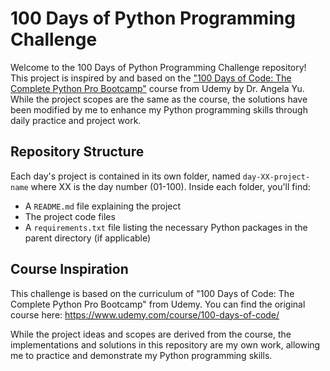 # 100 Days of Python Programming Challenge

Welcome to the 100 Days of Python Programming Challenge repository! This project is inspired by and based on the ["100 Days of Code: The Complete Python Pro Bootcamp"](https://www.udemy.com/course/100-days-of-code/) course from Udemy by Dr. Angela Yu. While the project scopes are the same as the course, the solutions have been modified by me to enhance my Python programming skills through daily practice and project work.

## Repository Structure

Each day's project is contained in its own folder, named `day-XX-project-name` where XX is the day number (01-100). Inside each folder, you'll find:

- A `README.md` file explaining the project
- The project code files
- A `requirements.txt` file listing the necessary Python packages in the parent directory (if applicable)

## Course Inspiration

This challenge is based on the curriculum of "100 Days of Code: The Complete Python Pro Bootcamp" from Udemy. You can find the original course here: https://www.udemy.com/course/100-days-of-code/

While the project ideas and scopes are derived from the course, the implementations and solutions in this repository are my own work, allowing me to practice and demonstrate my Python programming skills.

